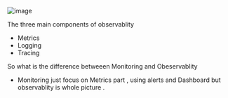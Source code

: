 ![image](https://github.com/user-attachments/assets/608542ae-19e2-4aac-adb9-56cb3b157269)


The three main components of observablity

- Metrics
- Logging
- Tracing

So what is the difference betweeen Monitoring and Obeservablity

- Monitoring just focus on Metrics part , using alerts and Dashboard but observablity is whole picture . 
